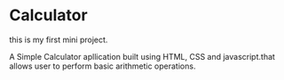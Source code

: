 # Calculator

this is my first  mini project.
 
 A Simple Calculator apllication built using HTML, CSS and javascript.that allows user to perform basic arithmetic operations.
